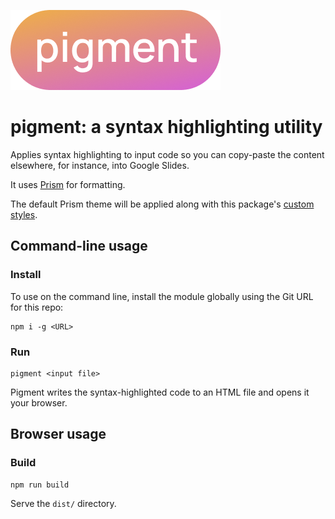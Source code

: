 ![pigment logo](./src/static/logotype.png)

# pigment: a syntax highlighting utility

Applies syntax highlighting to input code so you can copy-paste the content elsewhere, for instance, into Google Slides.

It uses [Prism](https://prismjs.com/) for formatting.

The default Prism theme will be applied along with this package's [custom styles](./src/scss/_custom.scss).

## Command-line usage

### Install

To use on the command line, install the module globally using the Git URL for this repo:

```
npm i -g <URL>
```

### Run

```
pigment <input file>
```

Pigment writes the syntax-highlighted code to an HTML file and opens it your browser.

## Browser usage

### Build

```
npm run build
```

Serve the `dist/` directory.
